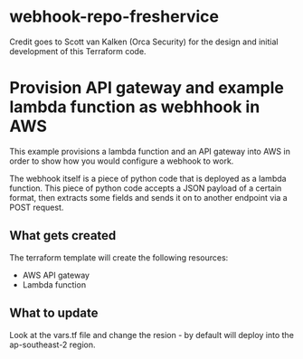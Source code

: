 # webhook-repo-freshervice

Credit goes to Scott van Kalken (Orca Security) for the design and initial development of this Terraform code.

# Provision API gateway and example lambda function as webhhook in AWS

This example provisions a lambda function and an API gateway into AWS in order to show how you would configure a webhook to work.

The webhook itself is a piece of python code that is deployed as a lambda function.
This piece of python code accepts a JSON payload of a certain format, then extracts some fields and sends it on to another endpoint via a POST request.

## What gets created

The terraform template will create the following resources:
- AWS API gateway
- Lambda function


## What to update
Look at the vars.tf file and change the resion - by default will deploy into the ap-southeast-2 region.
